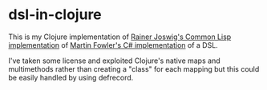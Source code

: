 # dsl-in-clojure

This is my Clojure implementation of [Rainer Joswig's Common Lisp
implementation](http://www.youtube.com/watch?v=5FlHq_iiDW0) of
[Martin Fowler's C#
implementation](http://martinfowler.com/articles/languageWorkbench.html)
of a DSL.

I've taken some license and exploited Clojure's native maps and
multimethods rather than creating a "class" for each mapping but this
could be easily handled by using defrecord.
